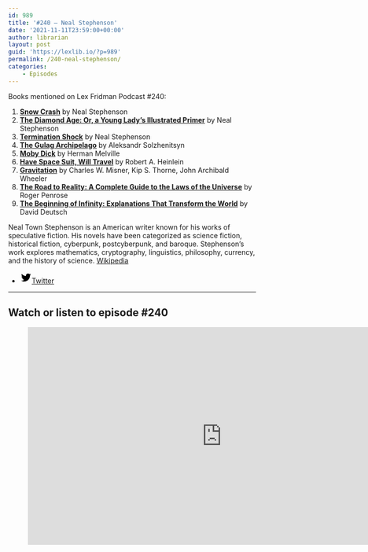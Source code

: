 ```yaml
---
id: 989
title: '#240 – Neal Stephenson'
date: '2021-11-11T23:59:00+00:00'
author: librarian
layout: post
guid: 'https://lexlib.io/?p=989'
permalink: /240-neal-stephenson/
categories:
    - Episodes
---
```


Books mentioned on Lex Fridman Podcast #240:

1. **[Snow Crash](https://amzn.to/3GVQvMQ)** by Neal Stephenson
2. **[The Diamond Age: Or, a Young Lady’s Illustrated Primer](https://amzn.to/3DyfncP)** by Neal Stephenson
3. **[Termination Shock](https://amzn.to/3XPzSt0)** by Neal Stephenson
4. **[The Gulag Archipelago](https://amzn.to/3H5dSn4)** by Aleksandr Solzhenitsyn
5. **[Moby Dick](https://amzn.to/3XVtfFp)** by Herman Melville
6. **[Have Space Suit, Will Travel](https://amzn.to/3WwYXb5)** by Robert A. Heinlein
7. **[Gravitation](https://amzn.to/409Qs94)** by Charles W. Misner, Kip S. Thorne, John Archibald Wheeler
8. **[The Road to Reality: A Complete Guide to the Laws of the Universe](https://amzn.to/3j8aRue)** by Roger Penrose
9. **[The Beginning of Infinity: Explanations That Transform the World](https://amzn.to/3j1V8gs)** by David Deutsch

Neal Town Stephenson is an American writer known for his works of speculative fiction. His novels have been categorized as science fiction, historical fiction, cyberpunk, postcyberpunk, and baroque. Stephenson’s work explores mathematics, cryptography, linguistics, philosophy, currency, and the history of science. [Wikipedia](https://en.wikipedia.org/wiki/Neal_Stephenson)

- [<svg aria-hidden="true" focusable="false" height="24" version="1.1" viewbox="0 0 24 24" width="24" xmlns="http://www.w3.org/2000/svg"><path d="M22.23,5.924c-0.736,0.326-1.527,0.547-2.357,0.646c0.847-0.508,1.498-1.312,1.804-2.27 c-0.793,0.47-1.671,0.812-2.606,0.996C18.324,4.498,17.257,4,16.077,4c-2.266,0-4.103,1.837-4.103,4.103 c0,0.322,0.036,0.635,0.106,0.935C8.67,8.867,5.647,7.234,3.623,4.751C3.27,5.357,3.067,6.062,3.067,6.814 c0,1.424,0.724,2.679,1.825,3.415c-0.673-0.021-1.305-0.206-1.859-0.513c0,0.017,0,0.034,0,0.052c0,1.988,1.414,3.647,3.292,4.023 c-0.344,0.094-0.707,0.144-1.081,0.144c-0.264,0-0.521-0.026-0.772-0.074c0.522,1.63,2.038,2.816,3.833,2.85 c-1.404,1.1-3.174,1.756-5.096,1.756c-0.331,0-0.658-0.019-0.979-0.057c1.816,1.164,3.973,1.843,6.29,1.843 c7.547,0,11.675-6.252,11.675-11.675c0-0.178-0.004-0.355-0.012-0.531C20.985,7.47,21.68,6.747,22.23,5.924z"></path></svg><span class="wp-block-social-link-label screen-reader-text">Twitter</span>](https://twitter.com/nealstephenson)

- - - - - -

## Watch or listen to episode #240

<figure class="wp-block-embed is-type-video is-provider-youtube wp-block-embed-youtube wp-embed-aspect-16-9 wp-has-aspect-ratio"><div class="wp-block-embed__wrapper"><iframe allow="accelerometer; autoplay; clipboard-write; encrypted-media; gyroscope; picture-in-picture; web-share" allowfullscreen="" frameborder="0" height="443" loading="lazy" src="https://www.youtube.com/embed/xAfdSak2fs8?feature=oembed" title="Neal Stephenson: Sci-Fi, Space, Aliens, AI, VR & the Future of Humanity | Lex Fridman Podcast #240" width="788"></iframe></div></figure>